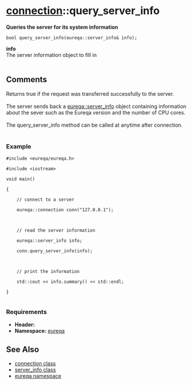# [connection](doc_connection.md)::query\_server\_info #

**Queries the server for its system information**

```
bool query_server_info(eureqa::server_info& info);
```

**info**<br>
The server information object to fill in<br>
<br>
<h2>Comments</h2>
Returns true if the request was transferred successfully to the server.<br>
<br>
The server sends back a <a href='doc_server_info.md'>eureqa::server_info</a> object containing information about the sever such as the Eureqa version and the number of CPU cores.<br>
<br>
The query_server_info method can be called at anytime after connection.<br>
<br>
<h3>Example</h3>
<pre><code>#include &lt;eureqa/eureqa.h&gt;<br>
#include &lt;iostream&gt;<br>
void main()<br>
{<br>
    // connect to a server<br>
    eureqa::connection conn("127.0.0.1");<br>
<br>
    // read the server information<br>
    eureqa::server_info info;<br>
    conn.query_server_info(info);<br>
<br>
    // print the information<br>
    std::cout &lt;&lt; info.summary() &lt;&lt; std::endl;<br>
}<br>
</code></pre>

<h3>Requirements</h3>
<ul><li><b>Header:</b> <eureqa/connection.h><br>
</li><li><b>Namespace:</b> <a href='doc_intro.md'>eureqa</a></li></ul>

<h2>See Also</h2>
<ul><li><a href='doc_connection.md'>connection class</a>
</li><li><a href='doc_server_info.md'>server_info class</a>
</li><li><a href='doc_intro.md'>eureqa namespace</a>